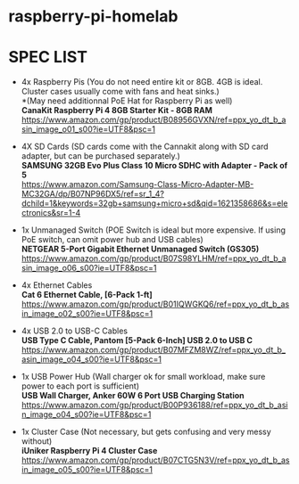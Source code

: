 # raspberry-pi-homelab



# SPEC LIST

* 4x Raspberry Pis (You do not need entire kit or 8GB. 4GB is ideal. Cluster cases usually come with fans and heat sinks.)  
*(May need additionnal PoE Hat for Raspberry Pi as well)  
**CanaKit Raspberry Pi 4 8GB Starter Kit - 8GB RAM**  
https://www.amazon.com/gp/product/B08956GVXN/ref=ppx_yo_dt_b_asin_image_o01_s00?ie=UTF8&psc=1

* 4X SD Cards (SD cards come with the Cannakit along with SD card adapter, but can be purchased separately.)  
**SAMSUNG 32GB Evo Plus Class 10 Micro SDHC with Adapter - Pack of 5**  
https://www.amazon.com/Samsung-Class-Micro-Adapter-MB-MC32GA/dp/B07NP96DX5/ref=sr_1_4?dchild=1&keywords=32gb+samsung+micro+sd&qid=1621358686&s=electronics&sr=1-4

* 1x Unmanaged Switch (POE Switch is ideal but more expensive. If using PoE switch, can omit power hub and USB cables)  
**NETGEAR 5-Port Gigabit Ethernet Unmanaged Switch (GS305)**  
https://www.amazon.com/gp/product/B07S98YLHM/ref=ppx_yo_dt_b_asin_image_o06_s00?ie=UTF8&psc=1

* 4x Ethernet Cables  
**Cat 6 Ethernet Cable, [6-Pack 1-ft]**  
https://www.amazon.com/gp/product/B01IQWGKQ6/ref=ppx_yo_dt_b_asin_image_o02_s00?ie=UTF8&psc=1

* 4x USB 2.0 to USB-C Cables  
**USB Type C Cable, Pantom [5-Pack 6-Inch] USB 2.0 to USB C**  
https://www.amazon.com/gp/product/B07MFZM8WZ/ref=ppx_yo_dt_b_asin_image_o04_s00?ie=UTF8&psc=1

* 1x USB Power Hub (Wall charger ok for small workload, make sure power to each port is sufficient)  
**USB Wall Charger, Anker 60W 6 Port USB Charging Station**  
https://www.amazon.com/gp/product/B00P936188/ref=ppx_yo_dt_b_asin_image_o04_s00?ie=UTF8&psc=1

* 1x Cluster Case (Not necessary, but gets confusing and very messy without)  
**iUniker Raspberry Pi 4 Cluster Case**  
https://www.amazon.com/gp/product/B07CTG5N3V/ref=ppx_yo_dt_b_asin_image_o05_s00?ie=UTF8&psc=1
